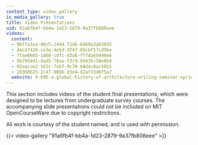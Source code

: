 ```yaml
---
content_type: video_gallery
is_media_gallery: true
title: Video Presentations
uid: 91a6fb4f-bb4a-1d23-2879-9a37fb808eee
videos:
  content:
  - 9bffa1ea-40c5-244d-f2d6-0469a3ab3035
  - dac47426-ce3e-4e5d-3f47-65cbf57cd5be
  - 7fae0665-1d60-cdfc-d3a6-ff7da65040e6
  - 5b795841-4ad5-78aa-53c9-84435c58e6b4
  - 65aacce2-161c-7a57-9c70-68dac8ac5015
  - 20368625-2c47-9866-83e4-d2af33d6f5a7
  website: 4-696-a-global-history-of-architecture-writing-seminar-spring-2008
---
```


This section includes videos of the student final presentations, which were designed to be lectures from undergraduate survey courses. The accompanying slide presentations could not be included on MIT OpenCourseWare due to copyright restrictions.

All work is courtesy of the student named, and is used with permission.

{{< video-gallery "91a6fb4f-bb4a-1d23-2879-9a37fb808eee" >}}

